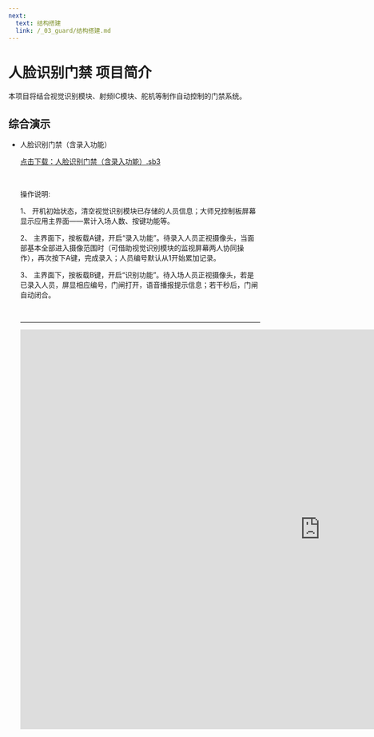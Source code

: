 ```yaml
---
next:
  text: 结构搭建
  link: /_03_guard/结构搭建.md
---
```


# 人脸识别门禁 项目简介

本项目将结合视觉识别模块、射频IC模块、舵机等制作自动控制的门禁系统。

## 综合演示

- 人脸识别门禁（含录入功能）

  <a href="/tutorial/cfdsx/sb3/03/人脸识别门禁（含录入功能）.sb3">点击下载：人脸识别门禁（含录入功能）.sb3</a>

  <br>

  操作说明:

  1、  开机初始状态，清空视觉识别模块已存储的人员信息；大师兄控制板屏幕显示应用主界面——累计入场人数、按键功能等。

  2、  主界面下，按板载A键，开启“录入功能”。待录入人员正视摄像头，当面部基本全部进入摄像范围时（可借助视觉识别模块的监视屏幕两人协同操作），再次按下A键，完成录入；人员编号默认从1开始累加记录。

  3、  主界面下，按板载B键，开启“识别功能”。待入场人员正视摄像头，若是已录入人员，屏显相应编号，门闸打开，语音播报提示信息；若干秒后，门闸自动闭合。

  <br>
  <hr>

  <iframe src="https://www.bilibili.com/video/BV1HgDpYAE65/?spm_id_from=333.999.0.0&vd_source=d34a80bae9d64a0c5a0716bd47877802" width="1200"  height="800" frameborder="no" sandbox="allow-scripts allow-same-origin allow-popups"/>